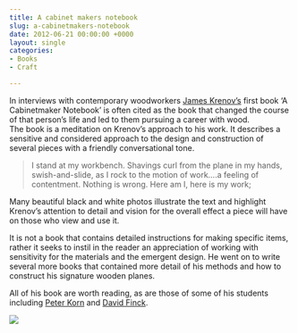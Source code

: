 ```yaml
---
title: A cabinet makers notebook
slug: a-cabinetmakers-notebook
date: 2012-06-21 00:00:00 +0000
layout: single
categories: 
- Books
- Craft

---
```

In interviews with contemporary woodworkers [James Krenov&#x2019;s][wikipedia] first book &#x2018;A Cabinetmaker Notebook&#x2019; is often cited as the book that changed the course of that person&#x2019;s life and led to them pursuing a career with wood.  
The book is a meditation on Krenov&#x2019;s approach to his work. It describes a sensitive and considered approach to the design and construction of several pieces with a friendly conversational tone.

> I stand at my workbench. Shavings curl from the plane in my hands, swish-and-slide, as I rock to the motion of work&#x2026;.a feeling of contentment. Nothing is wrong. Here am I, here is my work;

Many beautiful black and white photos illustrate the text and highlight Krenov&#x2019;s attention to detail and vision for the overall effect a piece will have on those who view and use it.  

It is not a book that contains detailed instructions for making specific items, rather it seeks to instil in the reader an appreciation of working with sensitivity for the materials and the emergent design. He went on to write several more books that contained more detail of his methods and how to construct his signature wooden planes.

All of his book are worth reading, as are those of some of his students including [Peter Korn][amazon] and [David Finck][amazon 2].

[![][williampickup]][amazon 3]

[amazon]: http://www.amazon.com/gp/product/156158620X/ref=as_li_qf_sp_asin_il_tl?ie=UTF8&amp;tag=slowlane-20&amp;linkCode=as2&amp;camp=1789&amp;creative=9325&amp;creativeASIN=156158620X
[amazon 2]: http://www.amazon.com/gp/product/140272022X/ref=as_li_qf_sp_asin_il_tl?ie=UTF8&amp;tag=slowlane-20&amp;linkCode=as2&amp;camp=1789&amp;creative=9325&amp;creativeASIN=140272022X
[amazon 3]: http://www.amazon.com/A-Cabinetmakers-Notebook-Woodworkers-Library/dp/0941936597/ref=sr_1_1?sr=8-1&amp;ie=UTF8&amp;keywords=a%2Bcabinetmakers%2Bnotebook&amp;tag=slowlane-20&amp;qid=1414303808
[wikipedia]: http://en.wikipedia.org/wiki/James_Krenov
[williampickup]: /assets/images/2014/02/41fS-kX3naL.jpg
